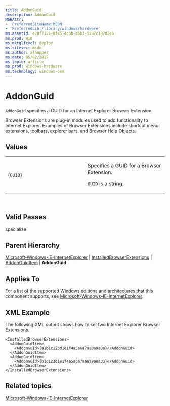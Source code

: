 ```yaml
---
title: AddonGuid
description: AddonGuid
MSHAttr:
- 'PreferredSiteName:MSDN'
- 'PreferredLib:/library/windows/hardware'
ms.assetid: e28f7125-8f45-4c5b-a5b3-5287c187d2e6
ms.prod: W10
ms.mktglfcycl: deploy
ms.sitesec: msdn
ms.author: alhopper
ms.date: 05/02/2017
ms.topic: article
ms.prod: windows-hardware
ms.technology: windows-oem
---
```


# AddonGuid


`AddonGuid` specifies a GUID for an Internet Explorer Browser Extension.

Browser Extensions are plug-in modules used to add functionality to Internet Explorer. Examples of Browser Extensions include shortcut menu extensions, toolbars, explorer bars, and Browser Help Objects.

## Values


<table>
<colgroup>
<col width="50%" />
<col width="50%" />
</colgroup>
<tbody>
<tr class="odd">
<td><p>{<code>GUID</code>}</p></td>
<td><p>Specifies a GUID for a Browser Extension.</p>
<p><code>GUID</code> is a string.</p></td>
</tr>
</tbody>
</table>

 

## Valid Passes


specialize

## Parent Hierarchy


[Microsoft-Windows-IE-InternetExplorer](microsoft-windows-ie-internetexplorer.md) | [InstalledBrowserExtensions](microsoft-windows-ie-internetexplorer-installedbrowserextensions.md) | [AddonGuidItem](microsoft-windows-ie-internetexplorer-installedbrowserextensions-addonguiditem.md) | **AddonGuid**

## Applies To


For a list of the supported Windows editions and architectures that this component supports, see [Microsoft-Windows-IE-InternetExplorer](microsoft-windows-ie-internetexplorer.md).

## XML Example


The following XML output shows how to set two Internet Explorer Browser Extensions.

``` syntax
<InstalledBrowserExtensions>
  <AddonGuidItem>
    <AddonGuid>{a1b1c123d1e1f4a5a6a7aa8a9a0a}</AddonGuid>
  </AddonGuidItem>
  <AddonGuidItem>
    <AddonGuid>{b1c123d1e1f4a5a6a7aa8a9a0a33}</AddonGuid>
  </AddonGuidItem>
</InstalledBrowserExtensions>
```

## Related topics


[Microsoft-Windows-IE-InternetExplorer](microsoft-windows-ie-internetexplorer.md)

 

 







